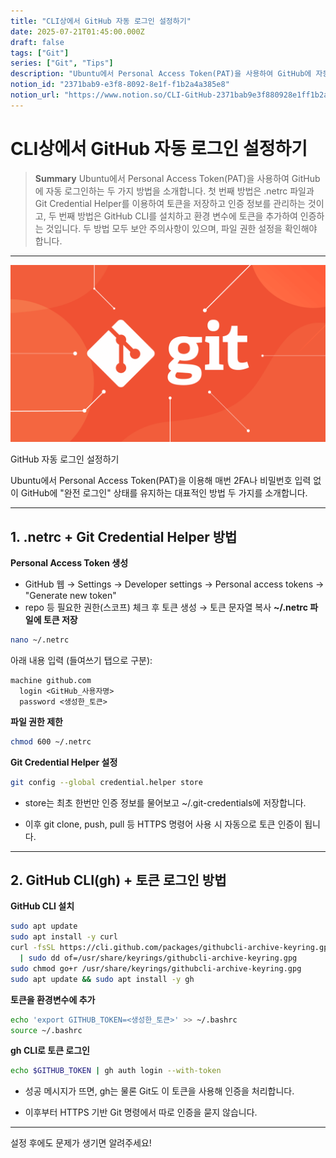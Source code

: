 ```yaml
---
title: "CLI상에서 GitHub 자동 로그인 설정하기"
date: 2025-07-21T01:45:00.000Z
draft: false
tags: ["Git"]
series: ["Git", "Tips"]
description: "Ubuntu에서 Personal Access Token(PAT)을 사용하여 GitHub에 자동 로그인하는 두 가지 방법을 소개합니다. 첫 번째 방법은 .netrc 파일과 Git Credential Helper를 이용하여 토큰을 저장하고 인증 정보를 관리하는 것이고, 두 번째 방법은 GitHub CLI를 설치하고 환경 변수에 토큰을 추가하여 인증하는 것입니다. 두 방법 모두 보안 주의사항이 있으며, 파일 권한 설정을 확인해야 합니다."
notion_id: "2371bab9-e3f8-8092-8e1f-f1b2a4a385e8"
notion_url: "https://www.notion.so/CLI-GitHub-2371bab9e3f880928e1ff1b2a4a385e8"
---
```


# CLI상에서 GitHub 자동 로그인 설정하기

> **Summary**
> Ubuntu에서 Personal Access Token(PAT)을 사용하여 GitHub에 자동 로그인하는 두 가지 방법을 소개합니다. 첫 번째 방법은 .netrc 파일과 Git Credential Helper를 이용하여 토큰을 저장하고 인증 정보를 관리하는 것이고, 두 번째 방법은 GitHub CLI를 설치하고 환경 변수에 토큰을 추가하여 인증하는 것입니다. 두 방법 모두 보안 주의사항이 있으며, 파일 권한 설정을 확인해야 합니다.

---

![Image](image_20c03a94c24d.png)

GitHub 자동 로그인 설정하기

Ubuntu에서 Personal Access Token(PAT)을 이용해 매번 2FA나 비밀번호 입력 없이 GitHub에 "완전 로그인" 상태를 유지하는 대표적인 방법 두 가지를 소개합니다.

---

## 1. .netrc + Git Credential Helper 방법

**Personal Access Token 생성**

- GitHub 웹 → Settings → Developer settings → Personal access tokens → "Generate new token"
- repo 등 필요한 권한(스코프) 체크 후 토큰 생성 → 토큰 문자열 복사
**~/.netrc 파일에 토큰 저장**

```bash
nano ~/.netrc
```

아래 내용 입력 (들여쓰기 탭으로 구분):

```plain text
machine github.com
  login <GitHub_사용자명>
  password <생성한_토큰>
```

**파일 권한 제한**

```bash
chmod 600 ~/.netrc
```

**Git Credential Helper 설정**

```bash
git config --global credential.helper store
```

- store는 최초 한번만 인증 정보를 물어보고 ~/.git-credentials에 저장합니다.

- 이후 git clone, push, pull 등 HTTPS 명령어 사용 시 자동으로 토큰 인증이 됩니다.

---

## 2. GitHub CLI(gh) + 토큰 로그인 방법

**GitHub CLI 설치**

```bash
sudo apt update
sudo apt install -y curl
curl -fsSL https://cli.github.com/packages/githubcli-archive-keyring.gpg \
  | sudo dd of=/usr/share/keyrings/githubcli-archive-keyring.gpg
sudo chmod go+r /usr/share/keyrings/githubcli-archive-keyring.gpg
sudo apt update && sudo apt install -y gh
```

**토큰을 환경변수에 추가**

```bash
echo 'export GITHUB_TOKEN=<생성한_토큰>' >> ~/.bashrc
source ~/.bashrc
```

**gh CLI로 토큰 로그인**

```bash
echo $GITHUB_TOKEN | gh auth login --with-token
```

- 성공 메시지가 뜨면, gh는 물론 Git도 이 토큰을 사용해 인증을 처리합니다.

- 이후부터 HTTPS 기반 Git 명령에서 따로 인증을 묻지 않습니다.

---

설정 후에도 문제가 생기면 알려주세요!

